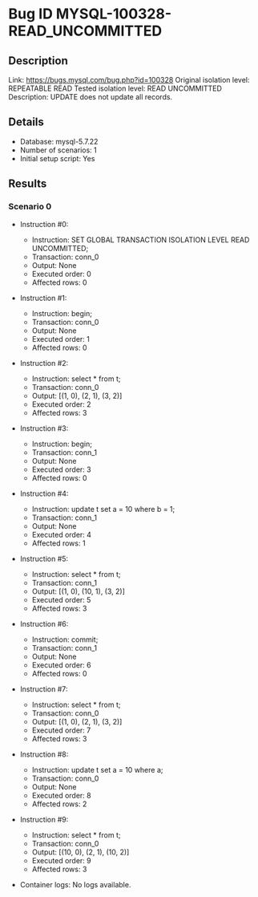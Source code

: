 # Bug ID MYSQL-100328-READ_UNCOMMITTED

## Description

Link:                     https://bugs.mysql.com/bug.php?id=100328
Original isolation level: REPEATABLE READ
Tested isolation level:   READ UNCOMMITTED
Description:              UPDATE does not update all records.


## Details
 * Database: mysql-5.7.22
 * Number of scenarios: 1
 * Initial setup script: Yes

## Results
### Scenario 0
 * Instruction #0:
     - Instruction:  SET GLOBAL TRANSACTION ISOLATION LEVEL READ UNCOMMITTED;
     - Transaction: conn_0
     - Output: None
     - Executed order: 0
     - Affected rows: 0
 * Instruction #1:
     - Instruction:  begin;
     - Transaction: conn_0
     - Output: None
     - Executed order: 1
     - Affected rows: 0
 * Instruction #2:
     - Instruction:  select * from t;
     - Transaction: conn_0
     - Output: [(1, 0), (2, 1), (3, 2)]
     - Executed order: 2
     - Affected rows: 3
 * Instruction #3:
     - Instruction:  begin;
     - Transaction: conn_1
     - Output: None
     - Executed order: 3
     - Affected rows: 0
 * Instruction #4:
     - Instruction:  update t set a = 10 where b = 1;
     - Transaction: conn_1
     - Output: None
     - Executed order: 4
     - Affected rows: 1
 * Instruction #5:
     - Instruction:  select * from t;
     - Transaction: conn_1
     - Output: [(1, 0), (10, 1), (3, 2)]
     - Executed order: 5
     - Affected rows: 3
 * Instruction #6:
     - Instruction:  commit;
     - Transaction: conn_1
     - Output: None
     - Executed order: 6
     - Affected rows: 0
 * Instruction #7:
     - Instruction:  select * from t;
     - Transaction: conn_0
     - Output: [(1, 0), (2, 1), (3, 2)]
     - Executed order: 7
     - Affected rows: 3
 * Instruction #8:
     - Instruction:  update t set a = 10 where a;
     - Transaction: conn_0
     - Output: None
     - Executed order: 8
     - Affected rows: 2
 * Instruction #9:
     - Instruction:  select * from t;
     - Transaction: conn_0
     - Output: [(10, 0), (2, 1), (10, 2)]
     - Executed order: 9
     - Affected rows: 3

 * Container logs:
   No logs available.
